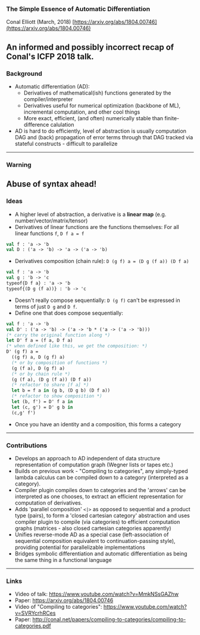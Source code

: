 ### The Simple Essence of Automatic Differentiation
Conal Elliott (March, 2018)
[https://arxiv.org/abs/1804.00746](https://arxiv.org/abs/1804.00746)  

An informed and possibly incorrect recap of Conal's ICFP 2018 talk.
---
### Background
- Automatic differentiation (AD):
    - Derivatives of mathematical(ish) functions generated by the compiler/interpreter
    - Derivatives useful for numerical optimization (backbone of ML), incremental computation, and other cool things
    - More exact, efficient, (and often) numerically stable than finite-difference calulation
- AD is hard to do efficiently, level of abstraction is usually computation DAG and (back) propagation of error terms through that DAG tracked via stateful constructs - difficult to parallelize  

---
### Warning
Abuse of syntax ahead!
---
### Ideas
- A higher level of abstraction, a derivative is a **linear map** (e.g. number/vector/matrix/tensor)
- Derivatives of linear functions are the functions themselves: For all linear functions `f`, `D f a = f`  
```OCaml
val f : 'a -> 'b
val D : ('a -> 'b) -> 'a -> ('a -> 'b)
```
- Derivatives composition (chain rule): `D (g f) a = (D g (f a)) (D f a)`
```OCaml
val f : 'a -> 'b
val g : 'b -> 'c
typeof{D f a} : 'a -> 'b
typeof{(D g (f a))} : 'b -> 'c
```
- Doesn't really compose sequentially: `D (g f)` can't be expressed in terms of just `D g` and `D f`.
- Define one that does compose sequentially:
```OCaml
val f : 'a -> 'b
val D' : ('a -> 'b) -> ('a -> 'b * ('a -> ('a -> 'b))) 
(* carry the original function along *)
let D' f a = (f a, D f a)
(* when defined like this, we get the composition: *)
D' (g f) a =
  ((g f) a, D (g f) a)
  (* or by composition of functions *)
  (g (f a), D (g f) a)
  (* or by chain rule *)
  (g (f a), (D g (f a)) (D f a))
  (* refactor to share [f a] *)
  let b = f a in (g b, (D g b) (D f a))
  (* refactor to show composition *)
  let (b, f') = D' f a in
  let (c, g') = D' g b in
  (c,g' f')
```
- Once you have an identity and a composition, this forms a category
---
### Contributions
- Develops an approach to AD independent of data structure representation of computation graph (Wegner lists or tapes etc.)
- Builds on previous work - "Compiling to categories", any simply-typed lambda calculus can be compiled down to a category (interpreted as a category).
- Compiler plugin compiles down to categories and the 'arrows' can be interpreted as one chooses, to extract an efficient representation for computation of derivatives.
- Adds 'parallel composition' `<|>` as opposed to sequential and a product type (pairs), to form a 'closed cartesian category' abstraction and uses compiler plugin to compile (via categories) to efficient computation graphs (matrices - also closed cartesian categories apparently)
- Unifies reverse-mode AD as a special case (left-association of sequential composition equivalent to continuation-passing style), providing potential for parallelizable implementations
- Bridges symbolic differentiation and automatic differentiation as being the same thing in a functional language
---
### Links
- Video of talk: https://www.youtube.com/watch?v=MmkNSsGAZhw
- Paper: https://arxiv.org/abs/1804.00746
- Video of "Compiling to categories": https://www.youtube.com/watch?v=SVRYcrhRCes
- Paper: http://conal.net/papers/compiling-to-categories/compiling-to-categories.pdf
